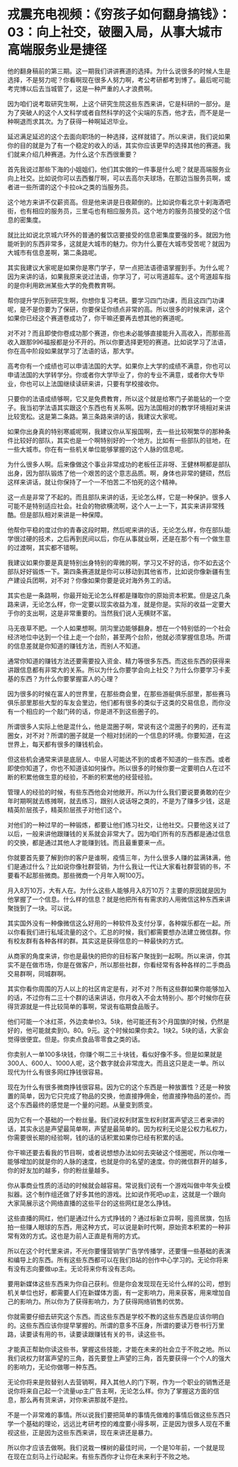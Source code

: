 # 戎震充电视频：《穷孩子如何翻身搞钱》：03：向上社交，破圈入局，从事大城市高端服务业是捷径

他的翻身稿前的第三期。这一期我们讲讲赛道的选择。为什么说很多的时候人生是选择，不是努力呢？你看啊现在很多人努力啊，考公考研都考到博了。最后呢可能考完博以后去当城管了，这是一种严重的人才浪费啊。

因为咱们说考取研究生啊，上这个研究生院这些东西来讲，它是科研的一部分。是为了突破人的这个人文科学或者自然科学的这个尖端的东西，他才去，而不是是一种啊退而求其次。为了获得一种啊延迟毕业。

延迟满足延迟的这个去面向职场的一种选择，这样就错了。所以来讲，我们说如果你的目的就是为了有一个稳定的收入的话，其实你应该更早的选择其他的赛道。我们就来介绍几种赛道。为什么这个东西很重要？

首先我说过那些下海的小姐姐们，他们其实做的一件事是什么呢？就是高端服务业向上社交。比如说你可以去西餐厅啊，可以去高尔夫球场，在那边当服务员啊，或者进一些所谓的这个卡拉ok之类的当服务员。

这个地方来讲不仅薪资高。但是他来讲是日夜颠倒的。比如说你看北京十刹海酒吧街，也有相应的服务员，三里屯也有相应服务员。这个地方的服务员接受的这个信息的密集度。

就比比如说北京城六环外的普通的餐饮店要接受的信息密集度要强的多。就因为他能听到的东西非常多，这就是大城市的魅力。你为什么要在大城市受苦呢？就因为大城市有信息差啊，第二条路呢。

其实我建议大家呢是如果你是寒门学子，早一点把法语德语掌握到手。为什么呢？因为来讲的话，如果我原来说过法语，你学习了，可以弯道超车。这个弯道超车指的是你利用欧洲某些大学的免费教育啊。

帮你提升学历到研究生啊，你想你复习考研。要学习四门功课，而且这四门功课呢，是不是你要为了保研，你要保证你绩点非常的高。所以很多的时候来讲，这个如果你已经这个赛道卷成功了，你干嘛还要再去想其他的赛道呢。

对不对？而且即使你卷成功那个赛道，你也未必能够直接能升入高收入，而那些高收入跟那996福报都是分不开的。所以你要选择更短的赛道。比如说学习了法语，你在高中阶段如果就学习了法语的话，那大学。

高考你有一个成绩也可以申请法国的大学。如果你上大学的成绩不满意，你也可以申请法国的大学转学分。你或者你大学毕业了，你的专业不满意，或者你大专毕业，你也可以上法国继续读研来讲，只要有学校接收你。

只要你的法语成绩够啊，它又是免费教育，所以这个就是给寒门子弟能钻的一个空子。我当初学法语其实跟这个东西也有关系啊。因为法国相对的教学环境相对来讲比较宽松。这是第二条路。第三条路来讲的话，我建议大家呢。

如果你出身真的特别寒威呢啊，我建议你从军报国啊，去一些比较啊繁华的那种条件比较好的部队，其实也是一个啊特别好的一个地方。比如有一些部队的驻地，在一些大城市。你在有一些机关单位能够掌握的这个人脉的信息呢。

为什么很多人啊。后来像做这个事业非常成功的老板任正非呀、王健林啊都是部队出身，因为部队锻炼了他一个艰苦的这个意志品质。啊，身体也非常的健硕，然后这样来讲话，就让你保持了一个一不怕苦二不怕死的这个精神。

这一点是非常了不起的。而且部队来讲的话，无论怎么样，它是一种保护。很多人可能不是特别适应社会。社会的物欲横流啊，这个人一上一下，其实来讲非常残酷。但是部队相对来讲是一种保障。

他帮你平稳的度过你的青春这段时期，然后呢来讲的话，无论怎么样，你在部队能学很过硬的技术，之后再到民间以后，你在从事就业啊，还是在那个有一个做生意的过渡啊，其实都不错啊。

我建议如果你要是真是特别出身特别的卑微的啊，学习又不好的话，你不如去这个部队好好锻炼一下。第四条赛道就是你可以移动到其他省市，比如说你像新疆有生产建设兵团啊，对不对？你像如果你要是说对海外务工的话。

其实也是一条路啊，你最开始无论怎么样都是赚取你的原始资本积累。但是这几条路来讲，无论怎么样，你一定要以现实收益为准，就是你是。实际的收益一定要大于你的支出啊，这是非常重要的。当然我们说人无横财不富。

马无夜草不肥。一个人如果想啊。阴沟里边能够翻身。想在一个特别低的一个社会经济地位中达到一个往上走一个台阶，甚至两个台阶，他就必须掌握信息场。所谓的信息差就是你知道的赚钱方法，而别人不知道。

通常你知道的赚钱方法还要需要投入资金、精力等很多东西。而这些东西的获得来讲跟信息都有非常大的关系。所以为什么你要学会向上社交？为什么你要学习卡麦基的东西？为什么你要掌握富人的心理？

因为很多的时候在富人的世界里，在那些商会里，在那些游艇俱乐部里，那些赛马俱乐部里那些大型的车友会里边，他们都有很多的类似于这类的交易信息，而你没有一个相应的一个敲门砖的话，你是进不到这些圈子的。

所谓很多人实际上他是混什么，他是混圈子啊，常说有这个混圈子的男的，还有混圈女，对不对？所谓的圈子就是一个相对封闭的一个信息的环境。你要知道，在这世界上，每天都有很多的赚钱机会。

但这些机会通常来讲是底层人、中层人可能达不到的或者不知道的一些东西。或者即使你知道了，你也不知道该如何操作。所以很多的时候你要一定要明白人在过不断的积累他做生意的经验，不断的积累他的经营经验。

管理人的经验的时候，有些东西他会对他敞开。所以为什么我们要说要勇敢的在少年时期啊就去练摊啊，就去练习，跟别人说话呀之类的，不是为了赚多少钱，这是精英阶层孩子，精英阶层孩子对他们这个。

对他们的一种过早的一种锻炼，都要让他们练习社交，让他社交。只要他这关过了以后，一般来讲他跟赚钱的关系就会非常大了。因为咱们所有的东西都是通过信息的交换，都是通过其他人才能赚到钱。而且最重要来一点。

你就要首先要了解到你的客户是谁啊，疫情三年，为什么很多人赚的盆满钵满，他们是通过什么？比如说你像社群营销，为什么我让一代让大家看社群营销的书，不要看不起那些微商。那些微商一个月年入啊100万。

月入8万10万，大有人在。为什么这些人能够月入8万10万？主要的原因就是因为他掌握了一个信息。什么样的信息？就是他把所有有需求的人用微信这种东西来讲聚拢到了一块。可以说。

其实国外没有一种像微信这么好用的一种软件及支付分享，各种娱乐都在一起。所以你看我们进行私域流量的这个。汇总的时候，我们都需要想办法建立微信群。你有校友群有各种各样的群。其实这是获得信息的一种最快的方式。

从商家的角度来讲，你也是最快的把你的目标客户聚拢到一起啊。所以来讲，你其实不是在做市场，你是在做客户，所以那些社群，你看经常有各种各样的二手商品交易群啊，同城群啊。

其实你看你周围的万人以上的社区肯定是有，对不对？所有这些群如果你能够加入的话，不过你有二三十个群的话来讲话，你月收入不会太特别小。那个时候你在获得货源就是一件比较简单的事啊，常说有临期食品贩子。

他们可能一个冰红茶，外边卖单价3。5块，他可能还有3个月国旗的时候，仍然是好的，他可能就卖到0。80。9元。这个时候如果你卖2。1块2。5块的话，大家会觉得很便宜。但是。你卖点食品零零食之类的话。

你卖别人一单100多块钱，你赚个啊二三十块钱，看似好像不多。但是如果就是300人、600人、1000人呢，这个数字就会非常庞大。而且这只是走一单。所以现代为什么有很多网红挣钱很容易。

现在为什么有很多微商挣钱很容易。因为它的这个东西是一种放置性？还是一种放置的简单，因为它只完成了物品的交换，他直接挣佣金，他直接挣物品的差价。而这个东西最终的感觉是一个量的问题。从量变到质变。

因为它有一个基础的一个粉丝量。我们说权利财富生权利财富声望这三者来讲的话，其实永远是声望最简单啊，声望是最简单的。因为权利无论是公权力私权力，你需要很长期的经验啊，钱的话的话积累如果你已经有积累的话。

你干嘛还要去看我的节目啊，或者说想想办法如何去突破这个怪圈呢，所以你唯一能够增加的就是你的人脉的速度，也就是你的名望的速度。你的微信群开的越多，你的好友加的越多，你的粉丝量越多。

你从事商业性质的活动的时候就会越容易。常说我们说有一个游戏叫做中年失业模拟器。这个制作组还做了好多其他的游戏。比如说作死吧up主，这就是一个跟向大家简展示这个网络直播的这些平台的这些网红是怎么挣钱。

这些直播的网红，他们是通过什么方式挣钱的？通过标新立异啊，囤资居旗，包括拍一些赚人眼球的东西，用这种方式，可以说是新时代啊，原始资本积累的一种非常有效的方式。这也是为前人正直是有用的方式。

所以在这个时代里来讲，不光你要懂营销学广告学传播学，还要懂一些基础的表演和编导上的东西。所有这些东西都可以在我们B站的创作中心学习的。无论你将来有没有志向要做up主。无论将来你有没有志向。

要用新媒体这些东西来为你自己获利。但是你会发现现在无论什么样的公司，想到机关单位也好，都需要人们在新媒体方面，有一定影响力，用来获客，用来增加自己的影响力。所以你为了获得影响力，为了获得网络销售的优势。

你就需要仔细去研究这个东西。而这些东西是学校不教的这些东西是应该你明白的。这些东西应该你提早掌握的。所谓的意多不压身，所谓的要读万卷书行万里路，读要读有用的书，读要读跟赚钱有关的书，读这些书。

才能真正帮助你读这些书，掌握这些技能，才能在未来的社会立于不败之地。所以我们说权力财富声望的三角，首先要登上声望的三角，首先要获得一个个人的强大的影响力，无论你做哪一种东西。

无论你将来是败替别人去营销啊，拜入其他人的门下啊，作为一个职业的销售还是说你将来自己起一个流量up主广告主啊，无论怎么样。你为了掌握这方面的信息，那么再有货来讲，对你来讲那就不是捡。

不是一个非常难的事情。所以说我们要把简单的事情先做难的事情后做这些东西只学一个基础的理论，远远比考研考控的难度要小得多啊，正是因为很多人现在不重视这些，正是因为这些东西来讲，现在来讲还是暴力。

所以你才应该去做啊。我们说栽一棵树的最佳时间，一个是10年前，一个就是现在现在立刻马上行动起来。有些东西你才让你在未来利于不败之地。

